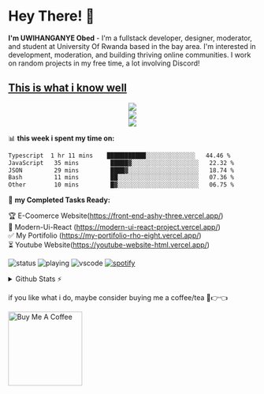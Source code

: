 
# Hey There! 👋
**I'm UWIHANGANYE Obed** - I'm a fullstack developer, designer, moderator, and student at University Of Rwanda based in the bay area. I'm interested in development, moderation, and building thriving online communities. I work on random projects in my free time, a lot involving Discord!
<h2><u>This is what i know well</u></h2>
<p align="center">
  <a href="https://skillicons.dev">
    <img src="https://skillicons.dev/icons?i=html,css,js,ts,c,cs,java,python" /></br>
    <img src="https://skillicons.dev/icons?i=git,eclipse,figma,npm,bootstrap,react,vite,nextjs,mysql,tailwind" /></br>
    <img src="https://skillicons.dev/icons?i=replit,postman,nodejs,supabase,mongodb,github,firebase,netlify,vercel,typescript,linux" />  
  </a></p>

  
📊 **this week i spent my time on:**
<!--START_SECTION:waka-->

```txt
Typescript  1 hr 11 mins    ███████████░░░░░░░░░░░░░░   44.46 %
JavaScript   35 mins         █████▓░░░░░░░░░░░░░░░░░░░   22.32 %
JSON         29 mins         ████▓░░░░░░░░░░░░░░░░░░░░   18.74 %
Bash         11 mins         ██░░░░░░░░░░░░░░░░░░░░░░░   07.36 %
Other        10 mins         █▓░░░░░░░░░░░░░░░░░░░░░░░   06.75 %
```

<!--END_SECTION:waka-->

🚧 **my Completed Tasks Ready:**
<!-- TODO-IST:START -->
🏆  E-Coomerce Website(https://front-end-ashy-three.vercel.app/)  
🌸  Modern-Ui-React (https://modern-ui-react-project.vercel.app/)           
✅  My Portifolio (https://my-portifolio-rho-eight.vercel.app/)           
⏳  Youtube Website(https://youtube-website-html.vercel.app/)
<!-- TODO-IST:END -->

  
![status](https://nocache.advaith.workers.dev?url=https://img.shields.io/endpoint?url=https://dev.discordprofiles.me/api/badge/status/276544649148235776?simple=true)
![playing](https://nocache.advaith.workers.dev?url=https://img.shields.io/endpoint?url=https://dev.discordprofiles.me/api/badge/playing/276544649148235776)
![vscode](https://nocache.advaith.workers.dev?url=https://img.shields.io/endpoint?url=https://dev.discordprofiles.me/api/badge/vscode/276544649148235776)
[![spotify](https://nocache.advaith.workers.dev?url=https://img.shields.io/endpoint?url=https://dev.discordprofiles.me/api/badge/spotify/276544649148235776)](https://dev.discordprofiles.me/openspotify/276544649148235776)

<details>
  <summary>Github Stats ⚡</summary>

  
  <a href="#">![Github stats](https://github-readme-stats.vercel.app/api?username=Uwihanganyeobed&theme=blueberry&count_private=true&hide_border=true&line_height=20)</a>
  <a href="#">![Top Langs](https://github-readme-stats.vercel.app/api/top-langs/?username=Uwihanganyeobed&layout=compact&theme=blueberry&count_private=true&hide_border=true)</a>
</details>

if you like what i do, maybe consider buying me a coffee/tea 🥺👉👈

<a href="https://www.buymeacoffee.com/uwihanganyk" target="_blank"><img src="https://cdn.buymeacoffee.com/uploads/profile_pictures/2024/04/7JK0cL0WbtBsoySn.jpg@300w_0e.webp" alt="Buy Me A Coffee" width="150" ></a>

